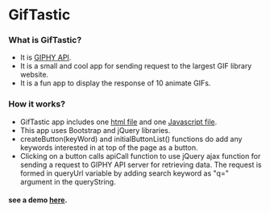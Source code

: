 # GifTastic
### What is GifTastic?
* It is  [GIPHY API](https://developers.giphy.com/).
* It is a small and cool app for sending  request to the largest GIF library website.
* It is a fun app to display the response of 10 animate GIFs.

### How it works?
* GifTastic app includes one [html file](index.html) and one [Javascript file](assets/javascript/GiphyJS.js).
* This app uses Bootstrap and jQuery libraries.
* createButton(keyWord) and initialButtonList() functions do add any keywords interested in at top of the page as a button.
* Clicking on a button calls apiCall function to use jQuery ajax function for sending a request to GIPHY API server for retrieving data. The request is formed in queryUrl variable by adding search keyword as "q=" argument in the queryString.

#### see a demo [here](https://kdotnet2017.github.io/GifTastic/).

